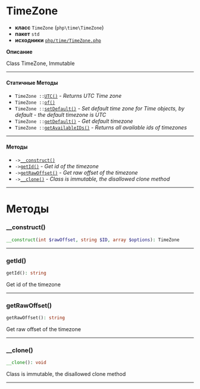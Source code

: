 # TimeZone

- **класс** `TimeZone` (`php\time\TimeZone`)
- **пакет** `std`
- **исходники** [`php/time/TimeZone.php`](./src/main/resources/JPHP-INF/sdk/php/time/TimeZone.php)

**Описание**

Class TimeZone, Immutable

---

#### Статичные Методы

- `TimeZone ::`[`UTC()`](#method-utc) - _Returns UTC Time zone_
- `TimeZone ::`[`of()`](#method-of)
- `TimeZone ::`[`setDefault()`](#method-setdefault) - _Set default time zone for Time objects, by default - the default timezone is UTC_
- `TimeZone ::`[`getDefault()`](#method-getdefault) - _Get default timezone_
- `TimeZone ::`[`getAvailableIDs()`](#method-getavailableids) - _Returns all available ids of timezones_

---

#### Методы

- `->`[`__construct()`](#method-__construct)
- `->`[`getId()`](#method-getid) - _Get id of the timezone_
- `->`[`getRawOffset()`](#method-getrawoffset) - _Get raw offset of the timezone_
- `->`[`__clone()`](#method-__clone) - _Class is immutable, the disallowed clone method_

---
# Методы

<a name="method-__construct"></a>

### __construct()
```php
__construct(int $rawOffset, string $ID, array $options): TimeZone
```

---

<a name="method-getid"></a>

### getId()
```php
getId(): string
```
Get id of the timezone

---

<a name="method-getrawoffset"></a>

### getRawOffset()
```php
getRawOffset(): string
```
Get raw offset of the timezone

---

<a name="method-__clone"></a>

### __clone()
```php
__clone(): void
```
Class is immutable, the disallowed clone method

---
